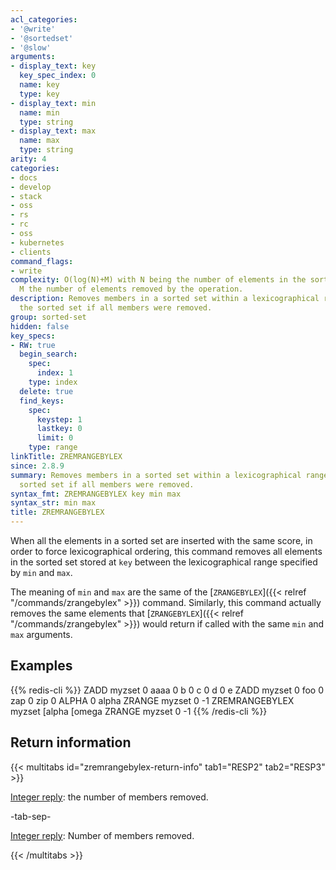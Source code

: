 ```yaml
---
acl_categories:
- '@write'
- '@sortedset'
- '@slow'
arguments:
- display_text: key
  key_spec_index: 0
  name: key
  type: key
- display_text: min
  name: min
  type: string
- display_text: max
  name: max
  type: string
arity: 4
categories:
- docs
- develop
- stack
- oss
- rs
- rc
- oss
- kubernetes
- clients
command_flags:
- write
complexity: O(log(N)+M) with N being the number of elements in the sorted set and
  M the number of elements removed by the operation.
description: Removes members in a sorted set within a lexicographical range. Deletes
  the sorted set if all members were removed.
group: sorted-set
hidden: false
key_specs:
- RW: true
  begin_search:
    spec:
      index: 1
    type: index
  delete: true
  find_keys:
    spec:
      keystep: 1
      lastkey: 0
      limit: 0
    type: range
linkTitle: ZREMRANGEBYLEX
since: 2.8.9
summary: Removes members in a sorted set within a lexicographical range. Deletes the
  sorted set if all members were removed.
syntax_fmt: ZREMRANGEBYLEX key min max
syntax_str: min max
title: ZREMRANGEBYLEX
---
```

When all the elements in a sorted set are inserted with the same score, in order to force lexicographical ordering, this command removes all elements in the sorted set stored at `key` between the lexicographical range specified by `min` and `max`.

The meaning of `min` and `max` are the same of the [`ZRANGEBYLEX`]({{< relref "/commands/zrangebylex" >}}) command. Similarly, this command actually removes the same elements that [`ZRANGEBYLEX`]({{< relref "/commands/zrangebylex" >}}) would return if called with the same `min` and `max` arguments.

## Examples

{{% redis-cli %}}
ZADD myzset 0 aaaa 0 b 0 c 0 d 0 e
ZADD myzset 0 foo 0 zap 0 zip 0 ALPHA 0 alpha
ZRANGE myzset 0 -1
ZREMRANGEBYLEX myzset [alpha [omega
ZRANGE myzset 0 -1
{{% /redis-cli %}}

## Return information

{{< multitabs id="zremrangebylex-return-info" 
    tab1="RESP2" 
    tab2="RESP3" >}}

[Integer reply](../../develop/reference/protocol-spec#integers): the number of members removed.

-tab-sep-

[Integer reply](../../develop/reference/protocol-spec#integers): Number of members removed.

{{< /multitabs >}}
